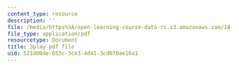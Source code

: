 ```yaml
---
content_type: resource
description: ''
file: /media/https%3A/open-learning-course-data-rc.s3.amazonaws.com/18-01sc-single-variable-calculus-fall-2010/521d00de653c3ce34d413cd070ae16a1_BGE3wb7H2PA.pdf
file_type: application/pdf
resourcetype: Document
title: 3play pdf file
uid: 521d00de-653c-3ce3-4d41-3cd070ae16a1
---
```

